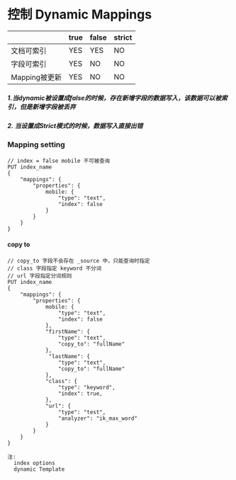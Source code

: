 # 控制 Dynamic Mappings

|            | true |false|strict|
|    ----    | ---- | ----| ---- |
|  文档可索引  | YES | YES  |  NO  |
|  字段可索引  | YES |  NO  |  NO  |
|Mapping被更新| YES |  NO  |  NO  |

##### 1.当dynamic被设置成false的时候，存在新增字段的数据写入，该数据可以被索引，但是新增字段被丢弃
##### 2. 当设置成Strict模式的时候，数据写入直接出错

### Mapping setting
```http
// index = false mobile 不可被查询
PUT index_name
{
    "mappings": {
        "properties": {
            mobile: {
                "type": "text",
                "index": false
            }
        }
    }
}
```

#### copy to
```http
// copy_to 字段不会存在 _source 中，只能查询时指定
// class 字段指定 keyword 不分词
// url 字段指定分词规则
PUT index_name
{
    "mappings": {
        "properties": {
            mobile: {
                "type": "text",
                "index": false
            },
            "firstName": {
                "type": "text",
                "copy_to": "fullName"
            },
             "lastName": {
                "type": "text",
                "copy_to": "fullName"
            },
            "class": {
                "type": "keyword",
                "index": true,
            },
            "url": {
                "type": "test",
                "analyzer": "ik_max_word"
            }
        }
    }
}
```

```text
注: 
  index options
  dynamic Template
```